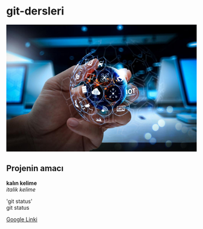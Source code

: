 # git-dersleri

![banner resmi](https://github.com/OsmanCokur/git-dersleri/blob/master/bilisim-teknolojileri.jpg)

## Projenin amacı
**kalın kelime**<br/>
*italik kelime*

'git status'<br/>
git status

[Google Linki](http://www.google.com)
